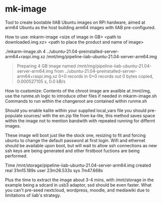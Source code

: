 # mk-image
Tool to create bootable IIAB Ubuntu images on RPi hardware, aimed at arm64 Ubuntu as the host building arm64 images with IIAB pre-configured.

How to use:
mkarm-image \<size of image in GB> \<path to downloaded.img.xz> \<path to place the product and name of image>

./mkarm-image.sh 4 ../ubuntu-21.04-preinstalled-server-arm64+raspi.img.xz /mnt/img/pipeline-iiab-ubuntu-21.04-server-arm64.img

>Preparing 4 GB image named /mnt/img/pipeline-iiab-ubuntu-21.04-server-arm64.img from ../ubuntu-21.04-preinstalled-server-arm64+raspi.img.xz
0+0 records in
0+0 records out
0 bytes copied, 0.000527105 s, 0.0 kB/s

How to customize:
Contents of the chroot image are availble at /mnt/img, use the runme.sh logic to introduce other files if needed in mkarm-image.sh 
Commands to run within the changeroot are contained within runme.sh

Should you enable kalite within your supplied local_vars file you should pre-populate sources/ with the en.zip file from ka-lite, this method saves space within the image not to mention bandwith with repeated running for differnt images.

These image will boot just like the stock one, resizing to fit and forcing ubuntu to change the default password at first login. Wifi and ethernet should be available upon boot, but will wait to allow ssh connections as new ssh keys are being generated and other firstboot fuctions are being performed.

Time
/mnt/storage/pipeline-iiab-ubuntu-21.04-server-arm64.img created
real	31m15.189s
user	23m26.533s
sys	7m47.668s

Plus the time to extract the image about 3-4 mins, with /mnt/storage in the example being a sdcard in usb3 adaptor, ssd should be even faster.
What you can't pre-seed nextcloud, wordpress, moodle, and mediawiki due to limitations of iiab's strategy.
